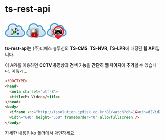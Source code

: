 # ts-rest-api

![Alt TS-CMS](img/tscms.png) ![Alt TS-NVR](img/tsnvr.png) ![Alt TS-LPR](img/tslpr.png)

**ts-rest-api**는 (주)티에스 솔루션의 **TS-CMS**, **TS-NVR**, **TS-LPR**에 내장된 **웹 API**입니다.

이 API를 이용하면 **CCTV 동영상과 검색 기능**을 **간단히 웹 페이지에 추가**할 수 있습니다.
이렇게...
```html
<!DOCTYPE>
<head>
  <meta charset="utf-8">
  <title>My Video</title>
</head>
<body>
  <iframe src="http://tssolution.ipdisk.co.kr:88/watch?ch=1&auth=d2VidXNlcjoxMjM0YWJjZCs=" 
  width="640" height="360" frameborder="0" allowfullscreen />
</body>
```

자세한 내용은 ko 폴더에서 확인하세요.


